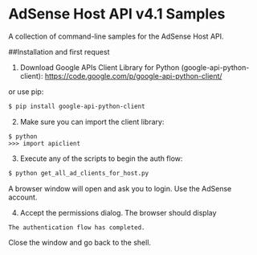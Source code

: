 # AdSense Host API v4.1 Samples

A collection of command-line samples for the AdSense Host API.

##Installation and first request

1. Download Google APIs Client Library for Python (google-api-python-client):
  https://code.google.com/p/google-api-python-client/

  or use pip:

  ```bash
  $ pip install google-api-python-client
  ```

2. Make sure you can import the client library:

  ```
  $ python
  >>> import apiclient
  ```

3. Execute any of the scripts to begin the auth flow:

  ```bash
  $ python get_all_ad_clients_for_host.py
  ```

  A browser window will open and ask you to login. Use the AdSense account.

4. Accept the permissions dialog. The browser should display

  `The authentication flow has completed.`

  Close the window and go back to the shell.
